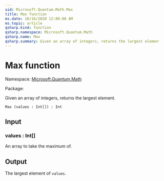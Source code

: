 ```yaml
---
uid: Microsoft.Quantum.Math.Max
title: Max function
ms.date: 10/16/2020 12:00:00 AM
ms.topic: article
qsharp.kind: function
qsharp.namespace: Microsoft.Quantum.Math
qsharp.name: Max
qsharp.summary: Given an array of integers, returns the largest element.
---
```


# Max function

Namespace: [Microsoft.Quantum.Math](xref:Microsoft.Quantum.Math)

Package: [](https://nuget.org/packages/)


Given an array of integers, returns the largest element.

```Q#
Max (values : Int[]) : Int
```


## Input

### values : Int[]

An array to take the maximum of.



## Output

The largest element of `values`.